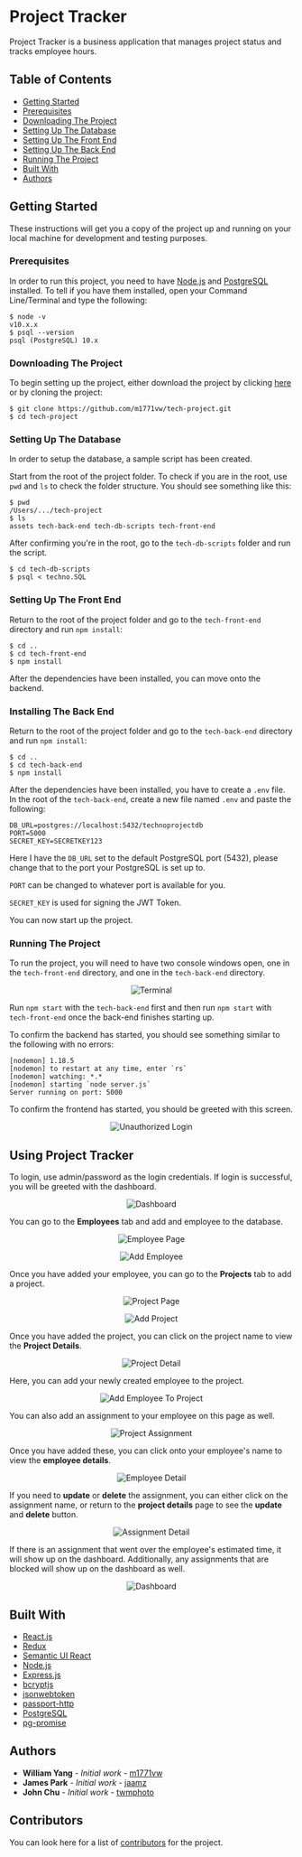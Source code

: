 # Project Tracker

Project Tracker is a business application that manages project status and tracks employee hours.

## Table of Contents

- [Getting Started](#getting-started)
- [Prerequisites](#prerequisites)
- [Downloading The Project](#downloading-the-project)
- [Setting Up The Database](#setting-up-the-database)
- [Setting Up The Front End](#setting-up-the-frontend)
- [Setting Up The Back End](#setting-up-the-backend)
- [Running The Project](#running-the-project)
- [Built With](#built-with)
- [Authors](#authors)

## Getting Started

These instructions will get you a copy of the project up and running on your local machine for development and testing purposes. 

### Prerequisites

In order to run this project, you need to have [Node.js](https://nodejs.org/en/) and [PostgreSQL](https://www.postgresql.org/) installed. To tell if you have them installed, open your Command Line/Terminal and type the following:

```
$ node -v
v10.x.x
$ psql --version
psql (PostgreSQL) 10.x
```

### Downloading The Project

To begin setting up the project, either download the project by clicking [here](https://github.com/m1771vw/tech-project/archive/master.zip) or by cloning the project: 

```
$ git clone https://github.com/m1771vw/tech-project.git
$ cd tech-project
```

### Setting Up The Database

In order to setup the database, a sample script has been created.

Start from the root of the project folder. To check if you are in the root, use `pwd` and `ls` to check the folder structure. You should see something like this: 

```
$ pwd
/Users/.../tech-project
$ ls
assets tech-back-end tech-db-scripts tech-front-end
```
After confirming you're in the root, go to the `tech-db-scripts` folder and run the script.

```
$ cd tech-db-scripts
$ psql < techno.SQL
```
<!-- 
If it runs successfully, you will see:
```
DROP DATABASE
CREATE DATABASE
You are now connected to database "technoprojectdb" as user "[user]".
CREATE TABLE
INSERT 0 3
CREATE TABLE
INSERT 0 5
CREATE TABLE
INSERT 0 4
CREATE TABLE
INSERT 0 8
CREATE TABLE
INSERT 0 8
CREATE TABLE
INSERT 0 6
CREATE TABLE
INSERT 0 6
``` -->
### Setting Up The Front End

Return to the root of the project folder and go to the `tech-front-end` directory and run `npm install`:
```
$ cd ..
$ cd tech-front-end
$ npm install
```
After the dependencies have been installed, you can move onto the backend.

### Installing The Back End

Return to the root of the project folder and go to the `tech-back-end` directory and run `npm install`:
```
$ cd ..
$ cd tech-back-end
$ npm install
```
After the dependencies have been installed, you have to create a `.env` file. 
In the root of the `tech-back-end`, create a new file named `.env` and paste the following:
```
DB_URL=postgres://localhost:5432/technoprojectdb
PORT=5000
SECRET_KEY=SECRETKEY123
```
Here I have the `DB_URL` set to the default PostgreSQL port (5432), please change that to the port your PostgreSQL is set up to.

`PORT` can be changed to whatever port is available for you.

`SECRET_KEY` is used for signing the JWT Token.

You can now start up the project.

### Running The Project

To run the project, you will need to have two console windows open, one in the `tech-front-end` directory, and one in the `tech-back-end` directory. 

<p align="center">
  <img src="./assets/screenshots/terminals.png" alt=" Terminal"/>

</p>

Run `npm start` with the `tech-back-end` first and then run `npm start` with `tech-front-end` once the back-end finishes starting up.

To confirm the backend has started, you should see something similar to the following with no errors:

```
[nodemon] 1.18.5
[nodemon] to restart at any time, enter `rs`
[nodemon] watching: *.*
[nodemon] starting `node server.js`
Server running on port: 5000
```

To confirm the frontend has started, you should be greeted with this screen.

<p align="center">
  <img src="./assets/screenshots/unauthorizedLogin.png" alt="Unauthorized Login"/>
</p>

## Using Project Tracker

To login, use admin/password as the login credentials. If login is successful, you will be greeted with the dashboard.

<p align="center">
  <img src="./assets/screenshots/dashboard.png" alt="Dashboard"/>
</p>

You can go to the **Employees** tab and add and employee to the database. 

<p align="center">
  <img src="./assets/screenshots/employeePage.png" alt="Employee Page"/>
</p>

<p align="center">
  <img src="./assets/screenshots/addEmployee.png" alt="Add Employee"/>
</p>

Once you have added your employee, you can go to the **Projects** tab to add a project.

<p align="center">
  <img src="./assets/screenshots/projectPage.png" alt="Project Page"/>
</p>

<p align="center">
  <img src="./assets/screenshots/addProject.png" alt="Add Project"/>
</p>

Once you have added the project, you can click on the project name to view the **Project Details**.

<p align="center">
  <img src="./assets/screenshots/projectDetail.png" alt="Project Detail"/>
</p>

Here, you can add your newly created employee to the project.

<p align="center">
  <img src="./assets/screenshots/addEmployeeToProject.png" alt="Add Employee To Project"/>
</p>

You can also add an assignment to your employee on this page as well.

<p align="center">
  <img src="./assets/screenshots/createProjectAssignment.png" alt="Project Assignment"/>
</p>

Once you have added these, you can click onto your employee's name to view the **employee details**.

<p align="center">
  <img src="./assets/screenshots/employeeDetail.png" alt="Employee Detail"/>
</p>

If you need to **update** or **delete** the assignment, you can either click on the assignment name, or return to the **project details** page to see the **update** and **delete** button.

<p align="center">
  <img src="./assets/screenshots/assignmentDetail.png" alt="Assignment Detail"/>
</p>

If there is an assignment that went over the employee's estimated time, it will show up on the dashboard. Additionally, any assignments that are blocked will show up on the dashboard as well.

<p align="center">
  <img src="./assets/screenshots/dashboardOverTime.png" alt="Dashboard"/>
</p>

## Built With

* [React.js](https://reactjs.org/) 
* [Redux](https://redux.js.org/)
* [Semantic UI React](https://react.semantic-ui.com/)
* [Node.js](https://nodejs.org/en/) 
* [Express.js](https://expressjs.com/) 
* [bcryptjs](https://www.npmjs.com/package/bcryptjs)
* [jsonwebtoken](https://www.npmjs.com/package/jsonwebtoken)
* [passport-http](http://www.passportjs.org/docs/basic-digest/)
* [PostgreSQL](https://www.postgresql.org/) 
* [pg-promise](https://www.npmjs.com/package/pg-promise)



## Authors

* **William Yang** - *Initial work* - [m1771vw](https://github.com/m1771vw)
* **James Park**   - *Initial work* - [jaamz](https://github.com/jaamz)
* **John Chu**     - *Initial work* - [twmphoto](https://github.com/twmphoto)


## Contributors

You can look here for a list of [contributors](https://github.com/m1771vw/tech-project/graphs/contributors) for the project.